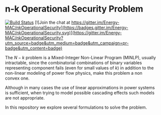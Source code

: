 # n-k Operational Security Problem
[![Build Status](https://travis-ci.org/Energy-MAC/nkOperationalSecurity.svg?branch=master)](https://travis-ci.org/Energy-MAC/nkOperationalSecurity) [![Join the chat at https://gitter.im/Energy-MAC/nkOperationalSecurity](https://badges.gitter.im/Energy-MAC/nkOperationalSecurity.svg)](https://gitter.im/Energy-MAC/nkOperationalSecurity?utm_source=badge&utm_medium=badge&utm_campaign=pr-badge&utm_content=badge)

The $N-k$ problem is a Mixed-Integer Non-Linear Program (MINLP), usually intractable, since the combinatorial combinations of binary variables representing component fails (even for small values of $k$) in addition to the non-linear modeling of power flow physics, make this problem a non convex one.

Although in many cases the use of linear approximations in power systems is sufficient, when trying to model possible cascading effects such models are not appropriate.

In this repository we explore several formulations to solve the problem.